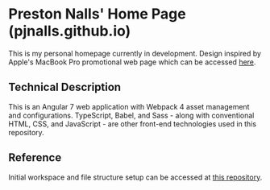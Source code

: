 # Preston Nalls' Home Page (pjnalls.github.io)

This is my personal homepage currently in development. Design inspired by Apple's MacBook Pro promotional web page which can be accessed [here](https://www.apple.com/macbook-pro/).

## Technical Description

This is an Angular 7 web application with Webpack 4 asset management and configurations. TypeScript, Babel, and Sass - along with conventional HTML, CSS, and JavaScript - are other front-end technologies used in this repository.

## Reference

Initial workspace and file structure setup can be accessed at [this repository](https://github.com/samteb/Angular-7-Webpack-4).